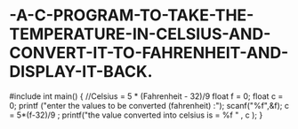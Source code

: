 # -A-C-PROGRAM-TO-TAKE-THE-TEMPERATURE-IN-CELSIUS-AND-CONVERT-IT-TO-FAHRENHEIT-AND-DISPLAY-IT-BACK.
#include 
 int main() 
{ 
 //Celsius = 5 * (Fahrenheit - 32)/9
float f = 0;
float c = 0;
printf ("enter the values to be converted (fahrenheit) :");
scanf("%f",&f);
c = 5*(f-32)/9 ;
printf("the value converted into celsius is  = %f " , c );
}
